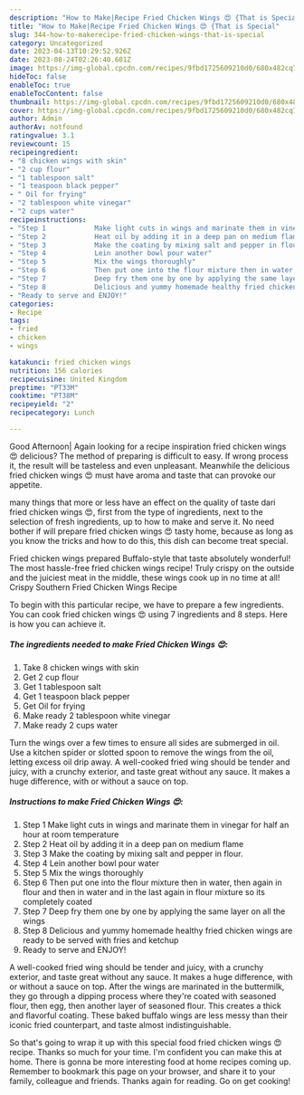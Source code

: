 ```yaml
---
description: "How to Make|Recipe Fried Chicken Wings 😍 {That is Special"
title: "How to Make|Recipe Fried Chicken Wings 😍 {That is Special"
slug: 344-how-to-makerecipe-fried-chicken-wings-that-is-special
category: Uncategorized
date: 2023-04-13T10:29:52.926Z
date: 2023-08-24T02:26:40.601Z
image: https://img-global.cpcdn.com/recipes/9fbd1725609210d0/680x482cq70/fried-chicken-wings-recipe-main-photo.jpg
hideToc: false
enableToc: true
enableTocContent: false
thumbnail: https://img-global.cpcdn.com/recipes/9fbd1725609210d0/680x482cq70/fried-chicken-wings-recipe-main-photo.jpg
cover: https://img-global.cpcdn.com/recipes/9fbd1725609210d0/680x482cq70/fried-chicken-wings-recipe-main-photo.jpg
author: Admin
authorAv: notfound
ratingvalue: 3.1
reviewcount: 15
recipeingredient:
- "8 chicken wings with skin"
- "2 cup flour"
- "1 tablespoon salt"
- "1 teaspoon black pepper"
- " Oil for frying"
- "2 tablespoon white vinegar"
- "2 cups water"
recipeinstructions:
- "Step 1            Make light cuts in wings and marinate them in vinegar for half an hour at room temperature"
- "Step 2            Heat oil by adding it in a deep pan on medium flame"
- "Step 3            Make the coating by mixing salt and pepper in flour."
- "Step 4            Lein another bowl pour water"
- "Step 5            Mix the wings thoroughly"
- "Step 6            Then put one into the flour mixture then in water, then again in flour and then in water and in the last again in flour mixture so its completely coated"
- "Step 7            Deep fry them one by one by applying the same layer on all the wings"
- "Step 8            Delicious and yummy homemade healthy fried chicken wings are ready to be served with fries and ketchup"
- "Ready to serve and ENJOY!"
categories:
- Recipe
tags:
- fried
- chicken
- wings

katakunci: fried chicken wings 
nutrition: 156 calories
recipecuisine: United Kingdom
preptime: "PT33M"
cooktime: "PT38M"
recipeyield: "2"
recipecategory: Lunch

---
```



Good Afternoon| Again looking for a recipe inspiration fried chicken wings 😍 delicious? The method of preparing is difficult to easy. If wrong process it, the result will be tasteless and even unpleasant. Meanwhile the delicious fried chicken wings 😍 must have aroma and taste that can provoke our appetite.






many things that more or less have an effect on the quality of taste dari fried chicken wings 😍, first from the type of ingredients, next to the selection of fresh ingredients, up to how to make and serve it. No need bother if will prepare fried chicken wings 😍 tasty home, because as long as you know the tricks and how to do this, this dish can become treat  special.


Fried chicken wings prepared Buffalo-style that taste absolutely wonderful! The most hassle-free fried chicken wings recipe! Truly crispy on the outside and the juiciest meat in the middle, these wings cook up in no time at all! Crispy Southern Fried Chicken Wings Recipe


To begin with this particular recipe, we have to prepare a few ingredients. You can cook fried chicken wings 😍 using 7 ingredients and 8 steps. Here is how you can achieve it.

<!--inarticleads1-->

##### The ingredients needed to make Fried Chicken Wings 😍:

1. Take 8 chicken wings with skin
1. Get 2 cup flour
1. Get 1 tablespoon salt
1. Get 1 teaspoon black pepper
1. Get  Oil for frying
1. Make ready 2 tablespoon white vinegar
1. Make ready 2 cups water


Turn the wings over a few times to ensure all sides are submerged in oil. Use a kitchen spider or slotted spoon to remove the wings from the oil, letting excess oil drip away. A well-cooked fried wing should be tender and juicy, with a crunchy exterior, and taste great without any sauce. It makes a huge difference, with or without a sauce on top. 

<!--inarticleads2-->

##### Instructions to make Fried Chicken Wings 😍:

1. Step 1            Make light cuts in wings and marinate them in vinegar for half an hour at room temperature
1. Step 2            Heat oil by adding it in a deep pan on medium flame
1. Step 3            Make the coating by mixing salt and pepper in flour.
1. Step 4            Lein another bowl pour water
1. Step 5            Mix the wings thoroughly
1. Step 6            Then put one into the flour mixture then in water, then again in flour and then in water and in the last again in flour mixture so its completely coated
1. Step 7            Deep fry them one by one by applying the same layer on all the wings
1. Step 8            Delicious and yummy homemade healthy fried chicken wings are ready to be served with fries and ketchup
1. Ready to serve and ENJOY!

A well-cooked fried wing should be tender and juicy, with a crunchy exterior, and taste great without any sauce. It makes a huge difference, with or without a sauce on top. After the wings are marinated in the buttermilk, they go through a dipping process where they&#39;re coated with seasoned flour, then egg, then another layer of seasoned flour. This creates a thick and flavorful coating. These baked buffalo wings are less messy than their iconic fried counterpart, and taste almost indistinguishable. 

So that's going to wrap it up with this special food fried chicken wings 😍 recipe. Thanks so much for your time. I'm confident you can make this at home. There is gonna be more interesting food at home recipes coming up. Remember to bookmark this page on your browser, and share it to your family, colleague and friends. Thanks again for reading. Go on get cooking!
